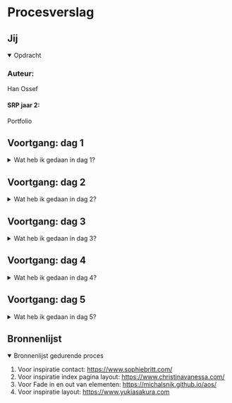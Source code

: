# Procesverslag 

## Jij

<details open>
<summary> Opdracht</summary>

### Auteur:
Han Ossef

#### SRP jaar 2:
Portfolio 

</details>




## Voortgang: dag 1

<details>
<summary>Wat heb ik gedaan in dag 1?</summary>

### Stand van zaken
In dag 1 heb ik inspiratie gezocht voor mijn portfolio website. Er zijn vele mooie manieren zoals de portfolio websites van Christina Vanessa en Sophie Brittain. De website van Yuki Asakura is de winnaar voor mij en die heb ik als inspiratie gebruikt voor mijn website.
</details>



## Voortgang: dag 2

<details>
<summary>Wat heb ik gedaan in dag 2?</summary>

### Stand van zaken
<p>Tweede dag heb ik alle html elementen klaar gezet voor de index pagina. De andere pagina's ben ik nog niet aan begonnen omdat ik nog te erg twijfel over welke werken ik wil laten zien en hoe ik dat kan categoriseren. Ook ben ik begonnen aan de styling.</p>

<img src="images/dag1.png" width="375px" alt="dag 2">

</details>


## Voortgang: dag 3

<details>
<summary>Wat heb ik gedaan in dag 3?</summary>

### Stand van zaken
<p>Derde dag heb ik een dip gehad omdat ik even vast zit met mijn html. Ik weet gewoon echt niet welke design ik wil en telkens dingen verander of terug verander. Later op de dag heb ik mij even terug getrokken en even goed gekeken naar de website van Yuki Asakura. Ik heb geprobeerd om die index pagina op die manier neer te zetten.</p>

<img src="images/dag2.png" width="375px" alt="dag 3">

</details>



## Voortgang: dag 4

<details>
<summary>Wat heb ik gedaan in dag 4?</summary>

### Stand van zaken
<p>Deze dag heb ik mijn index pagina afgemaakt en werken gekozen die ik wil laten zien op mijn website waar ik erg tevreden over ben. Ik heb alle tekst uitgetypt en foto's bewerk in illustrator zodat ik het mooi kan laten zien in devices. Vervolgens heb ik alle andere pagina's in elkaar gezet en alle spellingen in het engels na laten checken</p>

<img src="images/dag3.png" width="375px" alt="dag 4">

</details>


## Voortgang: dag 5

<details>
<summary>Wat heb ik gedaan in dag 5?</summary>

### Stand van zaken

<p> Laate kleine dingentjes aangepast voor een mooiere lay-out en nog beter responsive gemaakt</p>
<img src="#" width="375px" alt="...">



### Screenshot(s) van eind resultaat

<p>Desktop</p>
<img src="images/desk1.png" width="375px" alt="Desktop">
<img src="images/desk2.png" width="375px" alt="Desktop">

<p>Mobiel</p>
<img src="images/mob1.png" width="375px" alt="Mobiel">
<img src="images/mob2.png" width="375px" alt="Mobiel">

<p>Tablet</p>
<img src="images/tablet1.png" width="375px" alt="Tablet">

</details>


## Bronnenlijst

<details open>
<summary>Bronnenlijst gedurende proces</summary>

1. Voor inspiratie contact: https://www.sophiebritt.com/
2. Voor inspiratie index pagina layout: https://www.christinavanessa.com/
3. Voor Fade in en out van elementen: https://michalsnik.github.io/aos/ 
4. Voor inspiratie layout: https://www.yukiasakura.com 

</details>
